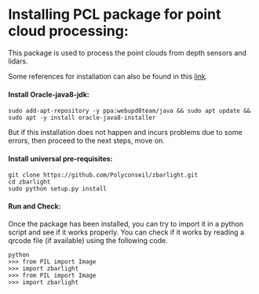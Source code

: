 # Installing PCL package for point cloud processing:

This package is used to process the point clouds from depth sensors and lidars.

Some references for installation can also be found in this [link](https://askubuntu.com/questions/916260/how-to-install-point-cloud-library-v1-8-pcl-1-8-0-on-ubuntu-16-04-2-lts-for).

#### Install Oracle-java8-jdk:
```
sudo add-apt-repository -y ppa:webupd8team/java && sudo apt update && sudo apt -y install oracle-java8-installer
```
But if this installation does not happen and incurs problems due to some errors, then proceed to the next steps, move on.

#### Install universal pre-requisites:
```
git clone https://github.com/Polyconseil/zbarlight.git
cd zbarlight
sudo python setup.py install
```

#### Run and Check:
Once the package has been installed, you can try to import it in a python script and see if it works properly.
You can check if it works by reading a qrcode file (if available) using the following code.

```
python
>>> from PIL import Image
>>> import zbarlight
>>> from PIL import Image
>>> import zbarlight




